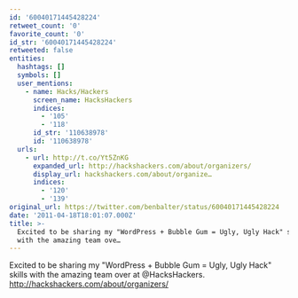 ```yaml
---
id: '60040171445428224'
retweet_count: '0'
favorite_count: '0'
id_str: '60040171445428224'
retweeted: false
entities:
  hashtags: []
  symbols: []
  user_mentions:
    - name: Hacks/Hackers
      screen_name: HacksHackers
      indices:
        - '105'
        - '118'
      id_str: '110638978'
      id: '110638978'
  urls:
    - url: http://t.co/Yt5ZnKG
      expanded_url: http://hackshackers.com/about/organizers/
      display_url: hackshackers.com/about/organize…
      indices:
        - '120'
        - '139'
original_url: https://twitter.com/benbalter/status/60040171445428224
date: '2011-04-18T18:01:07.000Z'
title: >-
  Excited to be sharing my "WordPress + Bubble Gum = Ugly, Ugly Hack" skills
  with the amazing team ove…
---
```


Excited to be sharing my "WordPress + Bubble Gum = Ugly, Ugly Hack" skills with the amazing team over at @HacksHackers. http://hackshackers.com/about/organizers/